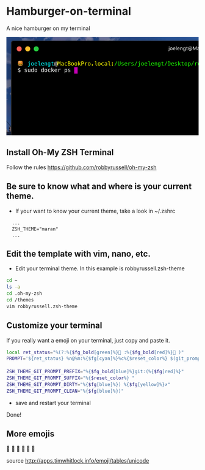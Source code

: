 # Hamburger-on-terminal
A nice hamburger on my terminal

![alt text](https://github.com/joelengt/hamburger-on-terminal/blob/master/29751176_1799264796792617_63374563_n.png?raw=true)

## Install Oh-My ZSH Terminal
Follow the rules https://github.com/robbyrussell/oh-my-zsh

## Be sure to know what and where is your current theme.
* If your want to know your current theme, take a look in ~/.zshrc

```
  ...
  ZSH_THEME="maran"
  ...
```

## Edit the template with vim, nano, etc.
* Edit your terminal theme. In this example is robbyrussell.zsh-theme

```sh
cd ~
ls -a
cd .oh-my-zsh
cd /themes
vim robbyrussell.zsh-theme
```

## Customize your terminal
If you really want a emoji on your terminal, just copy and paste it.

```sh
local ret_status="%(?:%{$fg_bold[green]%}🍒 :%{$fg_bold[red]%}🍒 )"
PROMPT='${ret_status} %n@%m:%{$fg[cyan]%}%c%{$reset_color%} $(git_prompt_info)'

ZSH_THEME_GIT_PROMPT_PREFIX="%{$fg_bold[blue]%}git:(%{$fg[red]%}"
ZSH_THEME_GIT_PROMPT_SUFFIX="%{$reset_color%} "
ZSH_THEME_GIT_PROMPT_DIRTY="%{$fg[blue]%}) %{$fg[yellow]%}✗"
ZSH_THEME_GIT_PROMPT_CLEAN="%{$fg[blue]%})"
```

* save and restart your terminal

Done!

## More emojis

🍒
🍜
🍥
🍧
🍰
🍺


source
http://apps.timwhitlock.info/emoji/tables/unicode

